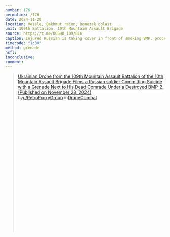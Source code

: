 ```yaml
---
number: 176
permalink: /176
date: 2024-11-20
location: Vesele, Bakhmut raion, Donetsk oblast
unit: 109th Battalion, 10th Mountain Assault Brigade
source: https://t.me/OGSHB_109/816
caption: Injured Russian is taking cover in front of smoking BMP, proceeds with detonating grenade after some hesitation
timecode: "1:30"
method: grenade
nsfl: 
inconclusive: 
comment: 
---
```

<blockquote class="reddit-embed-bq" style="height:500px" data-embed-height="586"><a href="https://www.reddit.com/r/DroneCombat/comments/1h23qfn/ukrainian_drone_from_the_109th_mountain_assault/">Ukrainian Drone from the 109th Mountain Assault Battalion of the 10th Mountain Assault Brigade Films a Russian soldier Committing Suicide with a Grenade Next to His Dead Comrade Under a Destroyed BMP-2. (Published on November 28, 2024)</a><br> by<a href="https://www.reddit.com/user/RetroProxyGroup/">u/RetroProxyGroup</a> in<a href="https://www.reddit.com/r/DroneCombat/">DroneCombat</a></blockquote><script async="" src="https://embed.reddit.com/widgets.js" charset="UTF-8"></script>